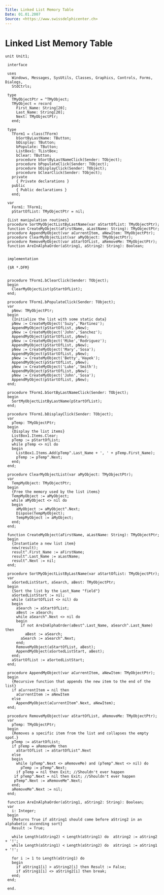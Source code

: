```yaml
---
Title: Linked List Memory Table
Date: 01.01.2007
Source: <https://www.swissdelphicenter.ch>
---
```



Linked List Memory Table
========================

    unit Unit1;
     
     interface
     
     uses
       Windows, Messages, SysUtils, Classes, Graphics, Controls, Forms, Dialogs,
       StdCtrls;
     
     type
       TMyObjectPtr = ^TMyObject;
       TMyObject = record
         First_Name: String[20];
         Last_Name: String[20];
         Next: TMyObjectPtr;
       end;
     
     type
       TForm1 = class(TForm)
         bSortByLastName: TButton;
         bDisplay: TButton;
         bPopulate: TButton;
         ListBox1: TListBox;
         bClear: TButton;
         procedure bSortByLastNameClick(Sender: TObject);
         procedure bPopulateClick(Sender: TObject);
         procedure bDisplayClick(Sender: TObject);
         procedure bClearClick(Sender: TObject);
       private
         { Private declarations }
       public
         { Public declarations }
       end;
     
     var
       Form1: TForm1;
       pStartOfList: TMyObjectPtr = nil;
     
     {List manipulation routines}
     procedure SortMyObjectListByLastName(var aStartOfList: TMyObjectPtr);
     function CreateMyObject(aFirstName, aLastName: String): TMyObjectPtr;
     procedure AppendMyObject(var aCurrentItem, aNewItem: TMyObjectPtr);
     procedure ClearMyObjectList(var aMyObject: TMyObjectPtr);
     procedure RemoveMyObject(var aStartOfList, aRemoveMe: TMyObjectPtr);
     function AreInAlphaOrder(aString1, aString2: String): Boolean;
     
     
     implementation
     
     {$R *.DFM}
     
     
     procedure TForm1.bClearClick(Sender: TObject);
     begin
       ClearMyObjectList(pStartOfList);
     end;
     
     procedure TForm1.bPopulateClick(Sender: TObject);
     var
       pNew: TMyObjectPtr;
     begin
       {Initialize the list with some static data}
       pNew := CreateMyObject('Suzy','Martinez');
       AppendMyObject(pStartOfList, pNew);
       pNew := CreateMyObject('John','Sanchez');
       AppendMyObject(pStartOfList, pNew);
       pNew := CreateMyObject('Mike','Rodriguez');
       AppendMyObject(pStartOfList, pNew);
       pNew := CreateMyObject('Mary','Sosa');
       AppendMyObject(pStartOfList, pNew);
       pNew := CreateMyObject('Betty','Hayek');
       AppendMyObject(pStartOfList, pNew);
       pNew := CreateMyObject('Luke','Smith');
       AppendMyObject(pStartOfList, pNew);
       pNew := CreateMyObject('John','Sosa');
       AppendMyObject(pStartOfList, pNew);
     end;
     
     procedure TForm1.bSortByLastNameClick(Sender: TObject);
     begin
       SortMyObjectListByLastName(pStartOfList);
     end;
     
     procedure TForm1.bDisplayClick(Sender: TObject);
     var
       pTemp: TMyObjectPtr;
     begin
       {Display the list items}
       ListBox1.Items.Clear;
       pTemp := pStartOfList;
       while pTemp <> nil do
       begin
         ListBox1.Items.Add(pTemp^.Last_Name + ', ' + pTemp.First_Name);
         pTemp := pTemp^.Next;
       end;
     end;
     
     procedure ClearMyObjectList(var aMyObject: TMyObjectPtr);
     var
       TempMyObject: TMyObjectPtr;
     begin
       {Free the memory used by the list items}
       TempMyObject := aMyObject;
       while aMyObject <> nil do
       begin
         aMyObject := aMyObject^.Next;
         Dispose(TempMyObject);
         TempMyObject := aMyObject;
       end;
     end;
     
     function CreateMyObject(aFirstName, aLastName: String): TMyObjectPtr;
     begin
       {Instantiate a new list item}
       new(result);
       result^.First_Name := aFirstName;
       result^.Last_Name := aLastName;
       result^.Next := nil;
     end;
     
     procedure SortMyObjectListByLastName(var aStartOfList: TMyObjectPtr);
     var
       aSortedListStart, aSearch, aBest: TMyObjectPtr;
     begin
       {Sort the list by the Last_Name "field"}
       aSortedListStart := nil;
       while (aStartOfList <> nil) do
       begin
         aSearch := aStartOfList;
         aBest := aSearch;
         while aSearch^.Next <> nil do
         begin
           if not AreInAlphaOrder(aBest^.Last_Name, aSearch^.Last_Name) then
             aBest := aSearch;
           aSearch := aSearch^.Next;
         end;
         RemoveMyObject(aStartOfList, aBest);
         AppendMyObject(aSortedListStart, aBest);
       end;
       aStartOfList := aSortedListStart;
     end;
     
     procedure AppendMyObject(var aCurrentItem, aNewItem: TMyObjectPtr);
     begin
       {Recursive function that appends the new item to the end of the list}
       if aCurrentItem = nil then
         aCurrentItem := aNewItem
       else
         AppendMyObject(aCurrentItem^.Next, aNewItem);
     end;
     
     procedure RemoveMyObject(var aStartOfList, aRemoveMe: TMyObjectPtr);
     var
       pTemp: TMyObjectPtr;
     begin
       {Removes a specific item from the list and collapses the empty spot.}
       pTemp := aStartOfList;
       if pTemp = aRemoveMe then
         aStartOfList := aStartOfList^.Next
       else
       begin
         while (pTemp^.Next <> aRemoveMe) and (pTemp^.Next <> nil) do
           pTemp := pTemp^.Next;
         if pTemp = nil then Exit; //Shouldn't ever happen 
        if pTemp^.Next = nil then Exit; //Shouldn't ever happen 
        pTemp^.Next := aRemoveMe^.Next;
       end;
       aRemoveMe^.Next := nil;
     end;
     
     function AreInAlphaOrder(aString1, aString2: String): Boolean;
     var
       i: Integer;
     begin
       {Returns True if aString1 should come before aString2 in an alphabetic ascending sort}
       Result := True;
     
       while Length(aString2) < Length(aString1) do  aString2 := aString2 + '!';
       while Length(aString1) < Length(aString2) do  aString1 := aString1 + '!';
     
       for i := 1 to Length(aString1) do
       begin
         if aString1[i] > aString2[i] then Result := False;
         if aString1[i] <> aString2[i] then break;
       end;
     end;
     
     end.


